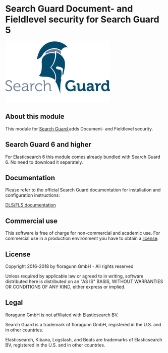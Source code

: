 # Search Guard Document- and Fieldlevel security for Search Guard 5

![Logo](https://raw.githubusercontent.com/floragunncom/sg-assets/master/logo/sg_dlic_small.png) 

## About this module
This module for [Search Guard ](https://github.com/floragunncom/search-guard) adds Document- and Fieldlevel security.

## Search Guard 6 and higher
For Elasticsearch 6 this module comes already bundled with Search Guard 6. No need to download it separately.

## Documentation

Please refer to the official Search Guard documentation for installation and configuration instructions:

[DLS/FLS documentation](http://docs.search-guard.com/latest/document-level-security)

## Commercial use
This software is free of charge for non-commercial and academic use. For commercial use in a production environment you have to obtain a [license](https://search-guard.com/licensing/).  

## License
Copyright 2016-2018 by floragunn GmbH - All rights reserved 

Unless required by applicable law or agreed to in writing, software
distributed here is distributed on an "AS IS" BASIS,
WITHOUT WARRANTIES OR CONDITIONS OF ANY KIND, either express or implied.

## Legal
floragunn GmbH is not affiliated with Elasticsearch BV.

Search Guard is a trademark of floragunn GmbH, registered in the U.S. and in other countries.

Elasticsearch, Kibana, Logstash, and Beats are trademarks of Elasticsearch BV, registered in the U.S. and in other countries.
